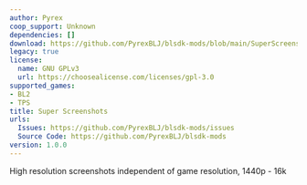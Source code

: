 ```yaml
---
author: Pyrex
coop_support: Unknown
dependencies: []
download: https://github.com/PyrexBLJ/blsdk-mods/blob/main/SuperScreenshots/SuperScreenshots.rar
legacy: true
license:
  name: GNU GPLv3
  url: https://choosealicense.com/licenses/gpl-3.0
supported_games:
- BL2
- TPS
title: Super Screenshots
urls:
  Issues: https://github.com/PyrexBLJ/blsdk-mods/issues
  Source Code: https://github.com/PyrexBLJ/blsdk-mods
version: 1.0.0
---
```

High resolution screenshots independent of game resolution, 1440p - 16k